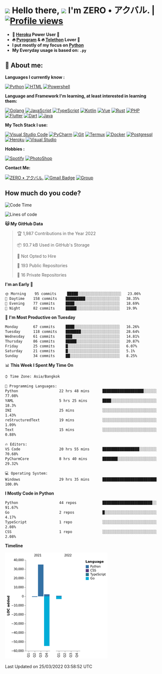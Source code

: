 # <img src="https://i.pinimg.com/originals/01/63/6c/01636c5434cd0462086620c60fdfec16.gif" width="50px"> **Hello there, <img src="https://raw.githubusercontent.com/MartinHeinz/MartinHeinz/master/wave.gif" width="30px">** I'm ZERO • アクバル. | [![Profile views](https://gpvc.arturio.dev/Ryomen-Sukuna)](https://github.com/Ryomen-Sukuna)

- **🐋 [Heroku](https://heroku.com) Power User 💪**
- **🔥 [Pyrogram](https://pyrogram.org) & 🔥 [Telethon](https://github.com/LonamiWebs/Telethon) Lover 💖**
- **I put mostly of my focus on [Python](https://python.org)**
- **My Everyday usage is based on: `.py`**

## 👦 **About me**:

**Languages I currently know :**

[![Python](https://badges.aleen42.com/src/python.svg)](https://python.org)
[![HTML](https://img.shields.io/badge/-HTML-%232c3e50?style=flat&logo=php)](https://whatwg.org)
[![Powershell](https://img.shields.io/badge/-PowerShell-%232c3e50?style=flat&logo=powershell)](https://docs.microsoft.com/en-us/powershell)

**Language ​​and Framework I'm learning, at least interested in learning them:**

[![Golang](https://badges.aleen42.com/src/golang.svg)](https://golang.org)
[![JavaScript](https://badges.aleen42.com/src/javascript.svg)](https://nodejs.org)
[![TypeScript](https://badges.aleen42.com/src/typescript.svg)](https://www.typescriptlang.org)
[![Kotlin](https://badges.aleen42.com/src/kotlin.svg)](https://kotlinlang.org)
[![Vue](https://badges.aleen42.com/src/vue.svg)](https://vuejs.org)
[![Rust](https://img.shields.io/badge/-rust-%232c3e50?style=flat&logo=rust)](https://rust-lang.org)
[![PHP](https://img.shields.io/badge/-php-%232c3e50?style=flat&logo=php)](https://www.php.net)
[![Flutter](https://img.shields.io/badge/-flutter-%232c3e50?style=flat&logo=flutter)](https://flutter.dev)
[![Dart](https://img.shields.io/badge/-dart-%232c3e50?style=flat&logo=dart)](https://dart.dev)
[![Java](https://badges.aleen42.com/src/java.svg)](https://www.java.com/en)

**My Tech Stack I use:**

[![Visual Studio Code](https://badges.aleen42.com/src/visual_studio_code.svg)](https://code.visualstudio.com)
[![PyCharm](https://img.shields.io/badge/-pycharm-%23007ACC?style=flat&logo=pycharm&logoColor=black&color=black&labelColor=green)](https://www.jetbrains.com/pycharm)
[![Git](https://img.shields.io/badge/-Git-%23F05032?style=flat&logo=git&logoColor=%23ffffff)](https://git-scm.com)
[![Termux](https://img.shields.io/badge/-Termux-%232c3e50?style=flat&logo=typescript)](https://termux.com)
[![Docker](https://badges.aleen42.com/src/docker.svg)](https://www.docker.com/)
[![Postgresql](https://img.shields.io/badge/-Postgresql-%232c3e50?style=flat&logo=postgresql)](https://postgresql.org)
[![Heroku](https://img.shields.io/badge/-Heroku-purple?style=flat&logo=heroku)](https://heroku.com)
[![Visual Studio](https://badges.aleen42.com/src/visual_studio.svg)](https://visualstudio.microsoft.com/)

**Hobbies :**

[![Spotify](https://badges.aleen42.com/src/spotify.svg)](https://spotify.com)
[![PhotoShop](https://badges.aleen42.com/src/photoshop.svg)](https://www.adobe.com/products/photoshop.html)

**Contact Me:**

[![ZERO • アクバル.](https://badges.aleen42.com/src/telegram.svg)](https://t.me/Anomaliii)
[![Gmail Badge](https://img.shields.io/badge/-ryomensukuna83@gmail.com-c14438?style=flat&logo=Gmail&logoColor=white)](https://ryomensukuna83@gmail.com)
[![Group](https://img.shields.io/badge/dynamic/json?logo=telegram&label=%40RandomAnimeIndonesia&labelColor=282c34&suffix=+members&color=2CA5E0&query=%24.data.totalSubs&url=https%3A%2F%2Fapi.spencerwoo.com%2Fsubstats%2F%3Fsource%3Dtelegram%26queryKey%3DGrup_Anime_Random&longCache=true%22)](https://t.me/Grup_Anime_Random)
 

## **How much do you code?**

<!--START_SECTION:waka-->
![Code Time](http://img.shields.io/badge/Code%20Time-59%20hrs%201%20min-blue)

![Lines of code](https://img.shields.io/badge/From%20Hello%20World%20I%27ve%20Written--20%20Thousand%20lines%20of%20code-blue)

**🐱 My GitHub Data** 

> 🏆 1,987 Contributions in the Year 2022
 > 
> 📦 93.7 kB Used in GitHub's Storage 
 > 
> 🚫 Not Opted to Hire
 > 
> 📜 193 Public Repositories 
 > 
> 🔑 16 Private Repositories  
 > 
**I'm an Early 🐤** 

```text
🌞 Morning    95 commits     █████░░░░░░░░░░░░░░░░░░░░   23.06% 
🌆 Daytime    158 commits    █████████░░░░░░░░░░░░░░░░   38.35% 
🌃 Evening    77 commits     ████░░░░░░░░░░░░░░░░░░░░░   18.69% 
🌙 Night      82 commits     █████░░░░░░░░░░░░░░░░░░░░   19.9%

```
📅 **I'm Most Productive on Tuesday** 

```text
Monday       67 commits     ████░░░░░░░░░░░░░░░░░░░░░   16.26% 
Tuesday      118 commits    ███████░░░░░░░░░░░░░░░░░░   28.64% 
Wednesday    61 commits     ███░░░░░░░░░░░░░░░░░░░░░░   14.81% 
Thursday     86 commits     █████░░░░░░░░░░░░░░░░░░░░   20.87% 
Friday       25 commits     █░░░░░░░░░░░░░░░░░░░░░░░░   6.07% 
Saturday     21 commits     █░░░░░░░░░░░░░░░░░░░░░░░░   5.1% 
Sunday       34 commits     ██░░░░░░░░░░░░░░░░░░░░░░░   8.25%

```


📊 **This Week I Spent My Time On** 

```text
⌚︎ Time Zone: Asia/Bangkok

💬 Programming Languages: 
Python                   22 hrs 48 mins      ███████████████████░░░░░░   77.08% 
YAML                     5 hrs 25 mins       ████░░░░░░░░░░░░░░░░░░░░░   18.3% 
INI                      25 mins             ░░░░░░░░░░░░░░░░░░░░░░░░░   1.43% 
reStructuredText         19 mins             ░░░░░░░░░░░░░░░░░░░░░░░░░   1.09% 
Text                     15 mins             ░░░░░░░░░░░░░░░░░░░░░░░░░   0.88%

🔥 Editors: 
VS Code                  20 hrs 55 mins      █████████████████░░░░░░░░   70.68% 
PyCharmCore              8 hrs 40 mins       ███████░░░░░░░░░░░░░░░░░░   29.32%

💻 Operating System: 
Windows                  29 hrs 35 mins      █████████████████████████   100.0%

```

**I Mostly Code in Python** 

```text
Python                   44 repos            ███████████████████████░░   91.67% 
Go                       2 repos             █░░░░░░░░░░░░░░░░░░░░░░░░   4.17% 
TypeScript               1 repo              ░░░░░░░░░░░░░░░░░░░░░░░░░   2.08% 
CSS                      1 repo              ░░░░░░░░░░░░░░░░░░░░░░░░░   2.08%

```


**Timeline**

![Chart not found](https://raw.githubusercontent.com/Ryomen-Sukuna/Ryomen-Sukuna/master/charts/bar_graph.png) 


 Last Updated on 25/03/2022 03:58:52 UTC
<!--END_SECTION:waka-->
